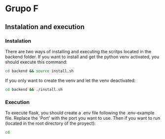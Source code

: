 # Grupo F

## Instalation and execution

### Instalation

There are two ways of installing and executing the scritps located in the backend folder. If you want to install and get the python venv activated, you should execute this command:

```bash
cd backend && source install.sh
```

If you only want to create the venv and let the venv deactivated:

```bash
cd backend && ./install.sh
```
### Execution

To execute flask, you should create a .env file following the .env-example file. Replace the 'Port' with the port you want to use. Then if you want to run (located in the root directory of the proyect):

```bash
cd 
```